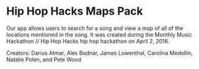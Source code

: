 # Hip Hop Hacks Maps Pack

Our app allows users to search for a song and view a map of all of the locations mentioned in the song. It was created during the Monthly Music Hackathon // Hip Hop Hacks hip hop hackathon on April 2, 2016.

Creators: Darius Atmar, Alex Bodnar, James Lowenthal, Carolina Medellin, Natalie Polen, and Pete Wood
